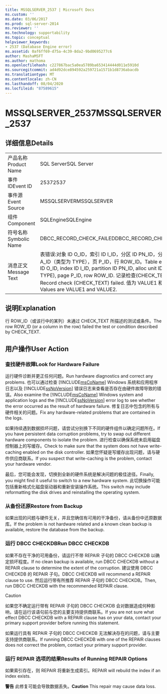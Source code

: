 ```yaml
---
title: MSSQLSERVER_2537 | Microsoft Docs
ms.custom: ''
ms.date: 03/06/2017
ms.prod: sql-server-2014
ms.reviewer: ''
ms.technology: supportability
ms.topic: conceptual
helpviewer_keywords:
- 2537 (Database Engine error)
ms.assetid: 0af6ff69-d75a-4c39-8da2-9bd0695277c6
author: MashaMSFT
ms.author: mathoma
ms.openlocfilehash: c227867bac5a0ea5789ba653414444d011e5910d
ms.sourcegitcommit: ad4d92dce894592a259721a1571b1d8736abacdb
ms.translationtype: MT
ms.contentlocale: zh-CN
ms.lasthandoff: 08/04/2020
ms.locfileid: "87589615"
---
```

# <a name="mssqlserver_2537"></a><span data-ttu-id="d0006-102">MSSQLSERVER_2537</span><span class="sxs-lookup"><span data-stu-id="d0006-102">MSSQLSERVER_2537</span></span>
    
## <a name="details"></a><span data-ttu-id="d0006-103">详细信息</span><span class="sxs-lookup"><span data-stu-id="d0006-103">Details</span></span>  
  
|||  
|-|-|  
|<span data-ttu-id="d0006-104">产品名称</span><span class="sxs-lookup"><span data-stu-id="d0006-104">Product Name</span></span>|<span data-ttu-id="d0006-105">SQL Server</span><span class="sxs-lookup"><span data-stu-id="d0006-105">SQL Server</span></span>|  
|<span data-ttu-id="d0006-106">事件 ID</span><span class="sxs-lookup"><span data-stu-id="d0006-106">Event ID</span></span>|<span data-ttu-id="d0006-107">2537</span><span class="sxs-lookup"><span data-stu-id="d0006-107">2537</span></span>|  
|<span data-ttu-id="d0006-108">事件源</span><span class="sxs-lookup"><span data-stu-id="d0006-108">Event Source</span></span>|<span data-ttu-id="d0006-109">MSSQLSERVER</span><span class="sxs-lookup"><span data-stu-id="d0006-109">MSSQLSERVER</span></span>|  
|<span data-ttu-id="d0006-110">组件</span><span class="sxs-lookup"><span data-stu-id="d0006-110">Component</span></span>|<span data-ttu-id="d0006-111">SQLEngine</span><span class="sxs-lookup"><span data-stu-id="d0006-111">SQLEngine</span></span>|  
|<span data-ttu-id="d0006-112">符号名称</span><span class="sxs-lookup"><span data-stu-id="d0006-112">Symbolic Name</span></span>|<span data-ttu-id="d0006-113">DBCC_RECORD_CHECK_FAILED</span><span class="sxs-lookup"><span data-stu-id="d0006-113">DBCC_RECORD_CHECK_FAILED</span></span>|  
|<span data-ttu-id="d0006-114">消息正文</span><span class="sxs-lookup"><span data-stu-id="d0006-114">Message Text</span></span>|<span data-ttu-id="d0006-115">表错误:对象 ID O_ID，索引 ID I_ID，分区 ID PN_ID，分配单元 ID A_ID（类型为 TYPE），页 P_ID，行 ROW_ID。</span><span class="sxs-lookup"><span data-stu-id="d0006-115">Table error: Object ID O_ID, index ID I_ID, partition ID PN_ID, alloc unit ID A_ID (type TYPE), page P_ID, row ROW_ID.</span></span> <span data-ttu-id="d0006-116">记录检查(CHECK_TEXT)失败。</span><span class="sxs-lookup"><span data-stu-id="d0006-116">Record check (CHECK_TEXT) failed.</span></span> <span data-ttu-id="d0006-117">值为 VALUE1 和 VALUE2。</span><span class="sxs-lookup"><span data-stu-id="d0006-117">Values are VALUE1 and VALUE2.</span></span>|  
  
## <a name="explanation"></a><span data-ttu-id="d0006-118">说明</span><span class="sxs-lookup"><span data-stu-id="d0006-118">Explanation</span></span>  
 <span data-ttu-id="d0006-119">行 ROW_ID（或该行中的某列）未通过 CHECK_TEXT 所描述的测试或条件。</span><span class="sxs-lookup"><span data-stu-id="d0006-119">The row ROW_ID (or a column in the row) failed the test or condition described by CHECK_TEXT.</span></span>  
  
## <a name="user-action"></a><span data-ttu-id="d0006-120">用户操作</span><span class="sxs-lookup"><span data-stu-id="d0006-120">User Action</span></span>  
  
### <a name="look-for-hardware-failure"></a><span data-ttu-id="d0006-121">查找硬件故障</span><span class="sxs-lookup"><span data-stu-id="d0006-121">Look for Hardware Failure</span></span>  
 <span data-ttu-id="d0006-122">运行硬件诊断并更正任何问题。</span><span class="sxs-lookup"><span data-stu-id="d0006-122">Run hardware diagnostics and correct any problems.</span></span> <span data-ttu-id="d0006-123">也可以通过检查 [!INCLUDE[msCoName](../../includes/msconame-md.md)] Windows 系统和应用程序日志以及 [!INCLUDE[ssNoVersion](../../includes/ssnoversion-md.md)] 错误日志来查看是否存在由硬件故障导致的错误。</span><span class="sxs-lookup"><span data-stu-id="d0006-123">Also examine the [!INCLUDE[msCoName](../../includes/msconame-md.md)] Windows system and application logs and the [!INCLUDE[ssNoVersion](../../includes/ssnoversion-md.md)] error log to see whether the error occurred as the result of hardware failure.</span></span> <span data-ttu-id="d0006-124">修复日志中包含的所有与硬件相关的问题。</span><span class="sxs-lookup"><span data-stu-id="d0006-124">Fix any hardware-related problems that are contained in the logs.</span></span>  
  
 <span data-ttu-id="d0006-125">如果持续遇到数据损坏问题，请尝试分别换下不同的硬件组件以确定问题所在。</span><span class="sxs-lookup"><span data-stu-id="d0006-125">If you have persistent data corruption problems, try to swap out different hardware components to isolate the problem.</span></span> <span data-ttu-id="d0006-126">进行检查以确保系统未启用磁盘控制器上的写缓存。</span><span class="sxs-lookup"><span data-stu-id="d0006-126">Check to make sure that the system does not have write-caching enabled on the disk controller.</span></span> <span data-ttu-id="d0006-127">如果您怀疑是写缓存出现问题，请与硬件供应商联系。</span><span class="sxs-lookup"><span data-stu-id="d0006-127">If you suspect that write-caching is the problem, contact your hardware vendor.</span></span>  
  
 <span data-ttu-id="d0006-128">最后，您可能会发现，切换到全新的硬件系统是解决问题的极佳途径。</span><span class="sxs-lookup"><span data-stu-id="d0006-128">Finally, you might find it useful to switch to a new hardware system.</span></span> <span data-ttu-id="d0006-129">此切换操作可能包括重新格式化磁盘驱动器和重新安装操作系统。</span><span class="sxs-lookup"><span data-stu-id="d0006-129">This switch may include reformatting the disk drives and reinstalling the operating system.</span></span>  
  
### <a name="restore-from-backup"></a><span data-ttu-id="d0006-130">从备份还原</span><span class="sxs-lookup"><span data-stu-id="d0006-130">Restore from Backup</span></span>  
 <span data-ttu-id="d0006-131">如果出现的问题与硬件无关，并且您确信有可用的干净备份，请从备份中还原数据库。</span><span class="sxs-lookup"><span data-stu-id="d0006-131">If the problem is not hardware related and a known clean backup is available, restore the database from the backup.</span></span>  
  
### <a name="run-dbcc-checkdb"></a><span data-ttu-id="d0006-132">运行 DBCC CHECKDB</span><span class="sxs-lookup"><span data-stu-id="d0006-132">Run DBCC CHECKDB</span></span>  
 <span data-ttu-id="d0006-133">如果不存在干净的可用备份，请运行不带 REPAIR 子句的 DBCC CHECKDB 以确定损坏程度。</span><span class="sxs-lookup"><span data-stu-id="d0006-133">If no clean backup is available, run DBCC CHECKDB without a REPAIR clause to determine the extent of the corruption.</span></span> <span data-ttu-id="d0006-134">建议使用 DBCC CHECKDB 的 REPAIR 子句。</span><span class="sxs-lookup"><span data-stu-id="d0006-134">DBCC CHECKDB will recommend a REPAIR clause to use.</span></span> <span data-ttu-id="d0006-135">然后运行带有所推荐 REPAIR 子句的 DBCC CHECKDB。</span><span class="sxs-lookup"><span data-stu-id="d0006-135">Then, run DBCC CHECKDB with the recommended REPAIR clause.</span></span>  
  
> [!CAUTION]  
>  <span data-ttu-id="d0006-136">如果您不确定运行带有 REPAIR 子句的 DBCC CHECKDB 会对数据造成何种影响，请在运行该语句前与您的主要支持提供商联系。</span><span class="sxs-lookup"><span data-stu-id="d0006-136">If you are not sure what effect DBCC CHECKDB with a REPAIR clause has on your data, contact your primary support provider before running this statement.</span></span>  
  
 <span data-ttu-id="d0006-137">如果运行具有 REPAIR 子句的 DBCC CHECKDB 无法解决存在的问题，请与主要支持提供商联系。</span><span class="sxs-lookup"><span data-stu-id="d0006-137">If running DBCC CHECKDB with one of the REPAIR clauses does not correct the problem, contact your primary support provider.</span></span>  
  
### <a name="results-of-running-repair-options"></a><span data-ttu-id="d0006-138">运行 REPAIR 选项的结果</span><span class="sxs-lookup"><span data-stu-id="d0006-138">Results of Running REPAIR Options</span></span>  
 <span data-ttu-id="d0006-139">如果索引存在，则 REPAIR 将重新生成索引。</span><span class="sxs-lookup"><span data-stu-id="d0006-139">REPAIR will rebuild the index if an index exists.</span></span>  
  
 <span data-ttu-id="d0006-140">**警告** 此修复可能会导致数据丢失。</span><span class="sxs-lookup"><span data-stu-id="d0006-140">**Caution** This repair may cause data loss.</span></span>  
  
  
